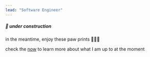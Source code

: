 ```yaml
---
lead: "Software Engineer" 
---
```


##### 🚧 under construction

in the meantime, enjoy these paw prints 🐾🐾🐾

check the [now](./now) to learn more about what I am up to at the moment
